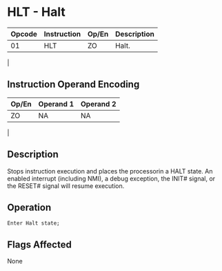 # HLT - Halt

| Opcode | Instruction | Op/En | Description |
|-|-|-|-|
| 01 | HLT | ZO | Halt. |
|

## Instruction Operand Encoding

| Op/En | Operand 1 | Operand 2 |
|-|-|-|
| ZO | NA | NA |
|

## Description

Stops instruction execution and places the processorin a HALT state. An enabled interrupt (including NMI), a debug exception, the INIT# signal, or the RESET# signal will resume execution.

## Operation

```microcode
Enter Halt state;
```

## Flags Affected

None

